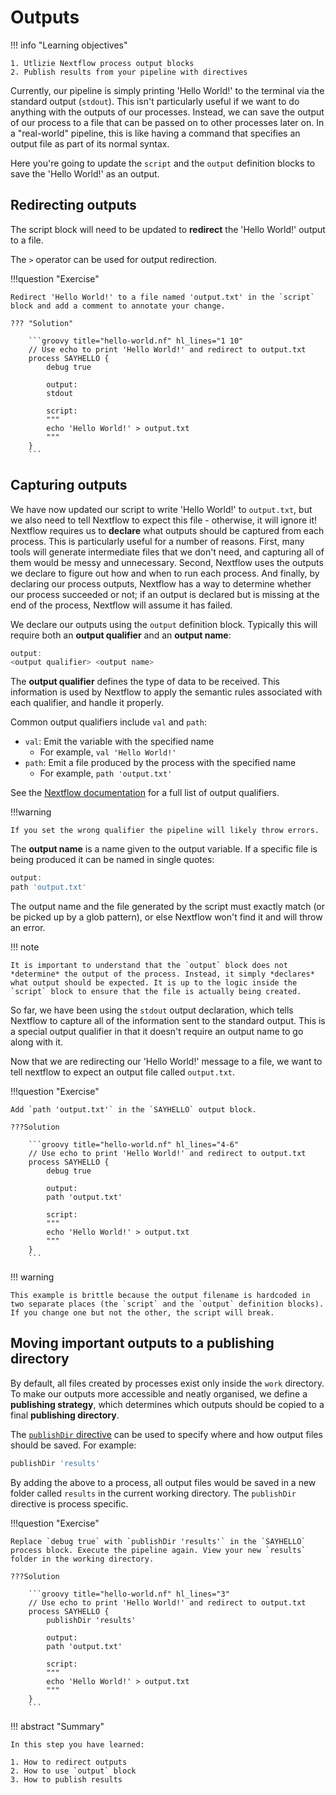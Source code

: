 # Outputs

!!! info "Learning objectives"

    1. Utlizie Nextflow process output blocks
    2. Publish results from your pipeline with directives

Currently, our pipeline is simply printing 'Hello World!' to the terminal via the standard output (`stdout`). This isn't particularly useful if we want to do anything with the outputs of our processes. Instead, we can save the output of our process to a file that can be passed on to other processes later on. In a "real-world" pipeline, this is like having a command that specifies an output file as part of its normal syntax.

Here you're going to update the `script` and the `output` definition blocks to save the 'Hello World!' as an output.

## Redirecting outputs

The script block will need to be updated to **redirect** the 'Hello World!' output to a file.

The `>` operator can be used for output redirection.

!!!question "Exercise"

    Redirect 'Hello World!' to a file named 'output.txt' in the `script` block and add a comment to annotate your change.

    ??? "Solution"

        ```groovy title="hello-world.nf" hl_lines="1 10"
        // Use echo to print 'Hello World!' and redirect to output.txt
        process SAYHELLO {
            debug true

            output:
            stdout

            script:
            """
            echo 'Hello World!' > output.txt
            """
        }
        ```

## Capturing outputs

We have now updated our script to write 'Hello World!' to `output.txt`, but we also need to tell Nextflow to expect this file - otherwise, it will ignore it! Nextflow requires us to **declare** what outputs should be captured from each process. This is particularly useful for a number of reasons. First, many tools will generate intermediate files that we don't need, and capturing all of them would be messy and unnecessary. Second, Nextflow uses the outputs we declare to figure out how and when to run each process. And finally, by declaring our process outputs, Nextflow has a way to determine whether our process succeeded or not; if an output is declared but is missing at the end of the process, Nextflow will assume it has failed.

We declare our outputs using the `output` definition block. Typically this will require both an **output qualifier** and an **output name**:

```groovy
output:
<output qualifier> <output name>
```

The **output qualifier** defines the type of data to be received. This information is used by Nextflow to apply the semantic rules associated with each qualifier, and handle it properly.

Common output qualifiers include `val` and `path`:

- `val`: Emit the variable with the specified name
  - For example, `val 'Hello World!'`
- `path`: Emit a file produced by the process with the specified name
  - For example, `path 'output.txt'`

See the [Nextflow documentation](https://www.nextflow.io/docs/latest/process.html#outputs) for a full list of output qualifiers.

!!!warning

    If you set the wrong qualifier the pipeline will likely throw errors.

The **output name** is a name given to the output variable. If a specific file is being produced it can be named in single quotes:

```groovy title="hello-world.nf"
output:
path 'output.txt'
```

The output name and the file generated by the script must exactly match (or be picked up by a glob pattern), or else Nextflow won't find it and will throw an error.

!!! note

    It is important to understand that the `output` block does not *determine* the output of the process. Instead, it simply *declares* what output should be expected. It is up to the logic inside the `script` block to ensure that the file is actually being created.

So far, we have been using the `stdout` output declaration, which tells Nextflow to capture all of the information sent to the standard output. This is a special output qualifier in that it doesn't require an output name to go along with it.

Now that we are redirecting our 'Hello World!' message to a file, we want to tell nextflow to expect an output file called `output.txt`.

!!!question "Exercise"

    Add `path 'output.txt'` in the `SAYHELLO` output block.

    ???Solution

        ```groovy title="hello-world.nf" hl_lines="4-6"
        // Use echo to print 'Hello World!' and redirect to output.txt
        process SAYHELLO {
            debug true

            output:
            path 'output.txt'

            script:
            """
            echo 'Hello World!' > output.txt
            """
        }
        ```

!!! warning

    This example is brittle because the output filename is hardcoded in two separate places (the `script` and the `output` definition blocks). If you change one but not the other, the script will break.

## Moving important outputs to a publishing directory

By default, all files created by processes exist only inside the `work` directory. To make our outputs more accessible and neatly organised, we define a **publishing strategy**, which determines which outputs should be copied to a final **publishing directory**.

The [`publishDir` directive](https://www.nextflow.io/docs/latest/process.html#publishdir) can be used to specify where and how output files should be saved. For example:

```groovy
publishDir 'results'
```

By adding the above to a process, all output files would be saved in a new folder called `results` in the current working directory. The `publishDir` directive is process specific.

!!!question "Exercise"

    Replace `debug true` with `publishDir 'results'` in the `SAYHELLO` process block. Execute the pipeline again. View your new `results` folder in the working directory.

    ???Solution

        ```groovy title="hello-world.nf" hl_lines="3"
        // Use echo to print 'Hello World!' and redirect to output.txt
        process SAYHELLO {
            publishDir 'results'

            output:
            path 'output.txt'

            script:
            """
            echo 'Hello World!' > output.txt
            """
        }
        ```

!!! abstract "Summary"

    In this step you have learned:

    1. How to redirect outputs
    2. How to use `output` block
    3. How to publish results
